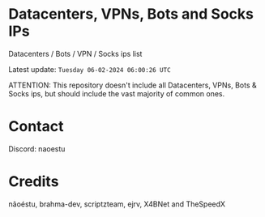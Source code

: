 # Datacenters, VPNs, Bots and Socks IPs
 
Datacenters / Bots / VPN / Socks ips list

Latest update: `Tuesday 06-02-2024 06:00:26 UTC` 

ATTENTION: This repository doesn't include all Datacenters, VPNs, Bots & Socks ips, 
but should include the vast majority of common ones.

# Contact
Discord: naoestu

# Credits
nãoéstu, brahma-dev, scriptzteam, ejrv, X4BNet and TheSpeedX

